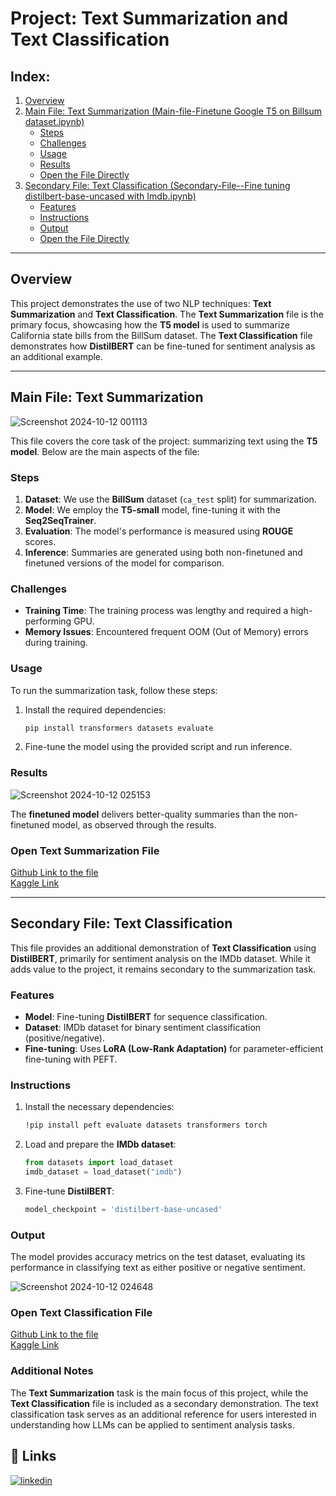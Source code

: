 
# Project: Text Summarization and Text Classification

## Index:
1. [Overview](#overview)
2. [Main File: Text Summarization (Main-file-Finetune Google T5 on Billsum dataset.ipynb)](#main-file-text-summarization)
   - [Steps](#steps)
   - [Challenges](#challenges)
   - [Usage](#usage)
   - [Results](#results)
   - [Open the File Directly](#open-text-summarization-file)
3. [Secondary File: Text Classification (Secondary-File--Fine tuning  distilbert-base-uncased with Imdb.ipynb)](#secondary-file-text-classification)
   - [Features](#features)
   - [Instructions](#instructions)
   - [Output](#output)
   - [Open the File Directly](#open-text-classification-file)

---

## Overview

This project demonstrates the use of two NLP techniques: **Text Summarization** and **Text Classification**. The **Text Summarization** file is the primary focus, showcasing how the **T5 model** is used to summarize California state bills from the BillSum dataset. The **Text Classification** file demonstrates how **DistilBERT** can be fine-tuned for sentiment analysis as an additional example.

---

## Main File: Text Summarization

![Screenshot 2024-10-12 001113](https://github.com/user-attachments/assets/05541343-8c4f-4281-ba37-ef8e58fedd47)

This file covers the core task of the project: summarizing text using the **T5 model**. Below are the main aspects of the file:

### Steps

1. **Dataset**: We use the **BillSum** dataset (`ca_test` split) for summarization.
2. **Model**: We employ the **T5-small** model, fine-tuning it with the **Seq2SeqTrainer**.
3. **Evaluation**: The model's performance is measured using **ROUGE** scores.
4. **Inference**: Summaries are generated using both non-finetuned and finetuned versions of the model for comparison.

### Challenges

- **Training Time**: The training process was lengthy and required a high-performing GPU.
- **Memory Issues**: Encountered frequent OOM (Out of Memory) errors during training.

### Usage

To run the summarization task, follow these steps:

1. Install the required dependencies:
   ```bash
   pip install transformers datasets evaluate
   ```
2. Fine-tune the model using the provided script and run inference.

### Results

![Screenshot 2024-10-12 025153](https://github.com/user-attachments/assets/932df9b6-f8c2-45aa-b3b3-7b9179b459d1)

The **finetuned model** delivers better-quality summaries than the non-finetuned model, as observed through the results.

### Open Text Summarization File

[Github Link to the file](https://github.com/ankit1576/Fine-Tuning-LLMs/blob/main/Main-file-finetune-google-t5-on-billsum-dataset.ipynb) <br>
[Kaggle Link ](https://www.kaggle.com/code/ankitpandey1576/finetune-google-t5-on-billsum-dataset/edit/run/200534208)

---

## Secondary File: Text Classification

This file provides an additional demonstration of **Text Classification** using **DistilBERT**, primarily for sentiment analysis on the IMDb dataset. While it adds value to the project, it remains secondary to the summarization task.

### Features

- **Model**: Fine-tuning **DistilBERT** for sequence classification.
- **Dataset**: IMDb dataset for binary sentiment classification (positive/negative).
- **Fine-tuning**: Uses **LoRA (Low-Rank Adaptation)** for parameter-efficient fine-tuning with PEFT.

### Instructions

1. Install the necessary dependencies:
   ```bash
   !pip install peft evaluate datasets transformers torch
   ```
2. Load and prepare the **IMDb dataset**:
   ```python
   from datasets import load_dataset
   imdb_dataset = load_dataset("imdb")
   ```
3. Fine-tune **DistilBERT**:
   ```python
   model_checkpoint = 'distilbert-base-uncased'
   ```

### Output

The model provides accuracy metrics on the test dataset, evaluating its performance in classifying text as either positive or negative sentiment.

![Screenshot 2024-10-12 024648](https://github.com/user-attachments/assets/7a4ae42c-d7ef-4a79-b1b4-bd9284806854)

### Open Text Classification File

[Github Link to the file](https://github.com/ankit1576/Fine-Tuning-LLMs/blob/main/Secondary-File--fine-tuning-distilbert-base-uncased-with-imdb.ipynb)<br>
[Kaggle Link ](https://www.kaggle.com/code/ankitpandey1576/fine-tuning-distilbert-base-uncased-with-imdb/)


### Additional Notes

The **Text Summarization** task is the main focus of this project, while the **Text Classification** file is included as a secondary demonstration. The text classification task serves as an additional reference for users interested in understanding how LLMs can be applied to sentiment analysis tasks.

## 🔗 Links
[![linkedin](https://img.shields.io/badge/linkedin-0A66C2?style=for-the-badge&logo=linkedin&logoColor=white)](https://www.linkedin.com/in/ankitpandey1576/)

